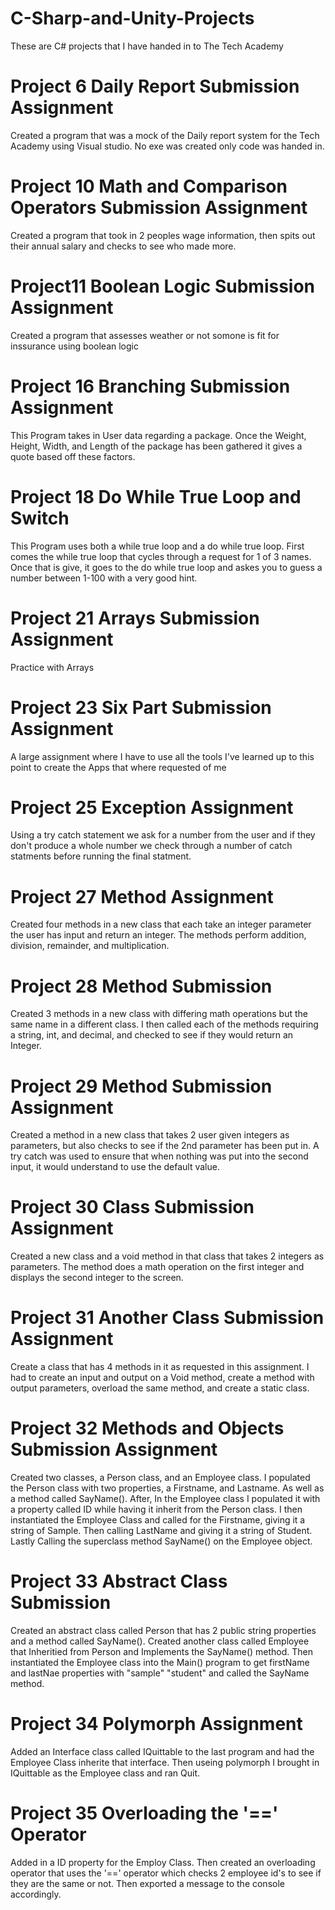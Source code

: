 # C-Sharp-and-Unity-Projects<br>
These are C# projects that I have handed in to The Tech Academy<br>

# Project 6 Daily Report Submission Assignment<br>
Created a program that was a mock of the Daily report system for the Tech Academy using Visual studio. No exe was created only code was handed in.

# Project 10 Math and Comparison Operators Submission Assignment<br>
Created a program that took in 2 peoples wage information, then spits out their annual salary and checks to see who made more.

# Project11 Boolean Logic Submission Assignment<br>
Created a program that assesses weather or not somone is fit for inssurance using boolean logic

# Project 16 Branching Submission Assignment<br>
This Program takes in User data regarding a package. Once the Weight, Height, Width, and Length of the package has been gathered it gives a quote based off these factors.

# Project 18 Do While True Loop and Switch<br>
This Program uses both a while true loop and a do while true loop. First comes the while true loop that cycles through a request for 1 of 3 names. Once that is give, it goes to the do while true loop and askes you to guess a number between 1-100 with a very good hint.

# Project 21 Arrays Submission Assignment<br>
Practice with Arrays

# Project 23 Six Part Submission Assignment<br>
A large assignment where I have to use all the tools I've learned up to this point to create the Apps that where requested of me

# Project 25 Exception Assignment<br>
Using a try catch statement we ask for a number from the user and if they don't produce a whole number we check through a number of catch statments before running the final statment.

# Project 27 Method Assignment<br>
Created four methods in a new class that each take an integer parameter the user has input and return an integer. The methods perform addition, division, remainder, and multiplication.

# Project 28 Method Submission<br>
Created 3 methods in a new class with differing math operations but the same name in a different class. I then called each of the methods requiring a string, int, and decimal, and checked to see if they would return an Integer.

# Project 29 Method Submission Assignment<br>
Created a method in a new class that takes 2 user given integers as parameters, but also checks to see if the 2nd parameter has been put in. A try catch was used to ensure that when nothing was put into the second input, it would understand to use the default value.

# Project 30 Class Submission Assignment<br>
Created a new class and a void method in that class that takes 2 integers as parameters. The method does a math operation on the first integer and displays the second integer to the screen.

# Project 31 Another Class Submission Assignment<br>
Create a class that has 4 methods in it as requested in this assignment. I had to create an input and output on a Void method, create a method with output parameters, overload the same method, and create a static class.

# Project 32 Methods and Objects Submission Assignment<br>
Created two classes, a Person class, and an Employee class. I populated the Person class with two properties, a Firstname, and Lastname. As well as a method called SayName(). After, In the Employee class I populated it with a property called ID while having it inherit from the Person class. I then instantiated the Employee Class and called for the Firstname, giving it a string of Sample. Then calling LastName and giving it a string of Student. Lastly Calling the superclass method SayName() on the Employee object.

# Project 33 Abstract Class Submission <br>
Created an abstract class called Person that has 2 public string properties and a method called SayName(). Created another class called Employee that Inheritied from Person and Implements the SayName() method. Then instantiated the Employee class into the Main() program to get firstName and lastNae properties with "sample" "student" and called the SayName method.

# Project 34 Polymorph Assignment <br>
Added an Interface class called IQuittable to the last program and had the Employee Class inherite that interface. Then useing polymorph I brought in IQuittable as the Employee class and ran Quit.

# Project 35 Overloading the '==' Operator <br>
Added in a ID property for the Employ Class. Then created an overloading operator that uses the '==' operator which checks 2 employee id's to see if they are the same or not. Then exported a message to the console accordingly.